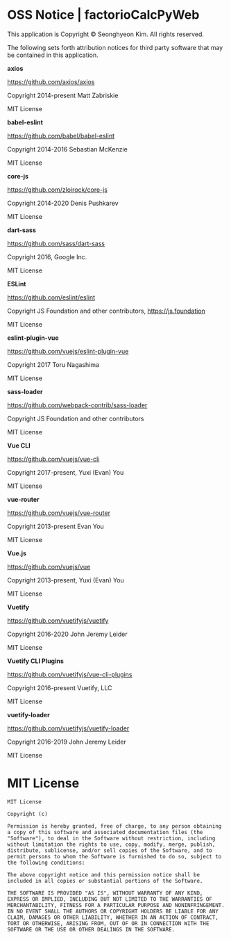 # OSS Notice | factorioCalcPyWeb #

This application is Copyright © Seonghyeon Kim. All rights reserved.

The following sets forth attribution notices for third party software that may be contained in this application.

 **axios**

https://github.com/axios/axios

Copyright 2014-present Matt Zabriskie

MIT License

 **babel-eslint**

https://github.com/babel/babel-eslint

Copyright 2014-2016 Sebastian McKenzie

MIT License

 **core-js**

https://github.com/zloirock/core-js

Copyright 2014-2020 Denis Pushkarev

MIT License

 **dart-sass**

https://github.com/sass/dart-sass

Copyright 2016, Google Inc.

MIT License

 **ESLint**

https://github.com/eslint/eslint

Copyright JS Foundation and other contributors, https://js.foundation

MIT License

 **eslint-plugin-vue**

https://github.com/vuejs/eslint-plugin-vue

Copyright 2017 Toru Nagashima

MIT License

 **sass-loader**

https://github.com/webpack-contrib/sass-loader

Copyright JS Foundation and other contributors

MIT License

 **Vue CLI**

https://github.com/vuejs/vue-cli

Copyright 2017-present, Yuxi (Evan) You

MIT License

 **vue-router**

https://github.com/vuejs/vue-router

Copyright 2013-present Evan You

MIT License

 **Vue.js**

https://github.com/vuejs/vue

Copyright 2013-present, Yuxi (Evan) You

MIT License

 **Vuetify**

https://github.com/vuetifyjs/vuetify

Copyright 2016-2020 John Jeremy Leider

MIT License

 **Vuetify CLI Plugins**

https://github.com/vuetifyjs/vue-cli-plugins

Copyright 2016-present Vuetify, LLC

MIT License

 **vuetify-loader**

https://github.com/vuetifyjs/vuetify-loader

Copyright 2016-2019 John Jeremy Leider

MIT License

# MIT License #

``````````
MIT License

Copyright (c)  

Permission is hereby granted, free of charge, to any person obtaining a copy of this software and associated documentation files (the "Software"), to deal in the Software without restriction, including without limitation the rights to use, copy, modify, merge, publish, distribute, sublicense, and/or sell copies of the Software, and to permit persons to whom the Software is furnished to do so, subject to the following conditions:

The above copyright notice and this permission notice shall be included in all copies or substantial portions of the Software.

THE SOFTWARE IS PROVIDED "AS IS", WITHOUT WARRANTY OF ANY KIND, EXPRESS OR IMPLIED, INCLUDING BUT NOT LIMITED TO THE WARRANTIES OF MERCHANTABILITY, FITNESS FOR A PARTICULAR PURPOSE AND NONINFRINGEMENT. IN NO EVENT SHALL THE AUTHORS OR COPYRIGHT HOLDERS BE LIABLE FOR ANY CLAIM, DAMAGES OR OTHER LIABILITY, WHETHER IN AN ACTION OF CONTRACT, TORT OR OTHERWISE, ARISING FROM, OUT OF OR IN CONNECTION WITH THE SOFTWARE OR THE USE OR OTHER DEALINGS IN THE SOFTWARE.
``````````
